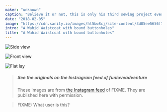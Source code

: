 ```yaml
---
maker: "unknown"
caption: "Believe it or not, this is only his third sewing project ever."
date: "2018-02-05"
image: "https://cdn.sanity.io/images/hl5bw8cj/site-content/3d05ee5656f7aac511d95ed567dab54c6545cd88-1080x1080.jpg"
intro: "A Wahid Waistcoat with bound buttonholes"
title: "A Wahid Waistcoat with bound buttonholes"
---
```


![Side view](https://posts.freesewing.org/uploads/bound_wahid_2_8cecc34558.jpg "Side view")

![Front view](https://posts.freesewing.org/uploads/bound_wahid_3_f8978b57b8.jpg "Front view")

![Flat lay](https://posts.freesewing.org/uploads/bound_wahid_4_7ee387162d.jpg "Flat lay")

> ##### See the originals on the Instragram feed of funloveadventure
> 
> These images are from [the Instagram feed](https://www.instagram.com/funloveadventure/) of FIXME. They are published here with permission.

> FIXME: What user is this?


